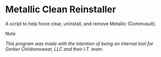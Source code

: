# Metallic Clean Reinstaller
A script to help force clear, uninstall, and remove Metallic (Commvault).

> [!NOTE]  
> *This program was made with the intention of being an internal tool for Gerber Childrenswear, LLC and their I.T. team.*